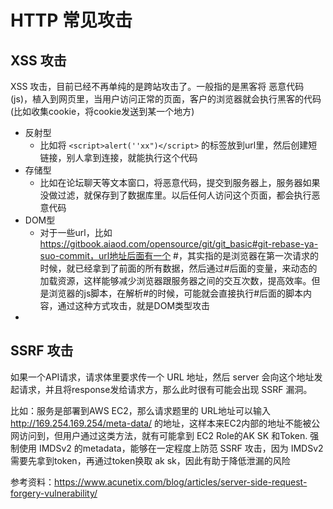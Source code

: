 # HTTP 常见攻击

## XSS 攻击

XSS 攻击，目前已经不再单纯的是跨站攻击了。一般指的是黑客将 恶意代码(js)，植入到网页里，当用户访问正常的页面，客户的浏览器就会执行黑客的代码(比如收集cookie，将cookie发送到某一个地方)

* 反射型
  * 比如将 ```<script>alert(''xx")</script>``` 的标签放到url里，然后创建短链接，别人拿到连接，就能执行这个代码
* 存储型
  * 比如在论坛聊天等文本窗口，将恶意代码，提交到服务器上，服务器如果没做过滤，就保存到了数据库里。以后任何人访问这个页面，都会执行恶意代码
* DOM型
  * 对于一些url，比如 https://gitbook.aiaod.com/opensource/git/git_basic#git-rebase-ya-suo-commit，url地址后面有一个 #，其实指的是浏览器在第一次请求的时候，就已经拿到了前面的所有数据，然后通过#后面的变量，来动态的加载资源，这样能够减少浏览器跟服务器之间的交互次数，提高效率。但是浏览器的js脚本，在解析#的时候，可能就会直接执行#后面的脚本内容，通过这种方式攻击，就是DOM类型攻击
* 



## SSRF 攻击

如果一个API请求，请求体里要求传一个 URL 地址，然后 server 会向这个地址发起请求，并且将response发给请求方，那么此时很有可能会出现 SSRF 漏洞。

比如：服务是部署到AWS EC2，那么请求题里的 URL地址可以输入 http://169.254.169.254/meta-data/ 的地址，这样本来EC2内部的地址不能被公网访问到，但用户通过这类方法，就有可能拿到 EC2 Role的AK SK 和Token. 强制使用 IMDSv2 的metadata，能够在一定程度上防范 SSRF 攻击，因为 IMDSv2 需要先拿到token，再通过token换取 ak sk，因此有助于降低泄漏的风险

参考资料：https://www.acunetix.com/blog/articles/server-side-request-forgery-vulnerability/

